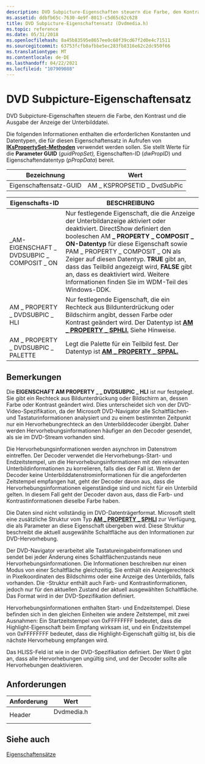 ```yaml
---
description: DVD Subpicture-Eigenschaften steuern die Farbe, den Kontrast und die Ausgabe der Anzeige der Unterbilddatei.
ms.assetid: ddbfb65c-7630-4e9f-8013-c5d65c62c628
title: DVD Subpicture-Eigenschaftensatz (Dvdmedia.h)
ms.topic: reference
ms.date: 05/31/2018
ms.openlocfilehash: 8a45b83595e8657ee0c60f39cd67f2d0e4c71511
ms.sourcegitcommit: 63753fcfb0afbbe5ec283fb8316e62c2dc950f66
ms.translationtype: MT
ms.contentlocale: de-DE
ms.lasthandoff: 04/22/2021
ms.locfileid: "107909088"
---
```

# <a name="dvd-subpicture-property-set"></a>DVD Subpicture-Eigenschaftensatz

DVD Subpicture-Eigenschaften steuern die Farbe, den Kontrast und die Ausgabe der Anzeige der Unterbilddatei.

Die folgenden Informationen enthalten die erforderlichen Konstanten und Datentypen, die für diesen Eigenschaftensatz in Aufrufen von [**IKsPropertySet-Methoden**](ikspropertyset.md) verwendet werden sollen. Sie stellt Werte für die **Parameter GUID** (*guidPropSet),* Eigenschaften-ID (*dwPropID*) und Eigenschaftendatentyp (*pPropData*) bereit.



| Bezeichnung | Wert |
|-------------------|----------------------------|
| Eigenschaftensatz-GUID | AM \_ KSPROPSETID \_ DvdSubPic |



 



| Eigenschafts-ID                           | BESCHREIBUNG                                                                                                                                                                                                                                                                                                                                                              |
|---------------------------------------|--------------------------------------------------------------------------------------------------------------------------------------------------------------------------------------------------------------------------------------------------------------------------------------------------------------------------------------------------------------------------|
| \_AM-EIGENSCHAFT \_ DVDSUBPIC \_ COMPOSIT \_ ON | Nur festlegende Eigenschaft, die die Anzeige der Unterbildanzeige aktiviert oder deaktiviert. DirectShow definiert den booleschen AM **\_ PROPERTY \_ COMPOSIT \_ ON-Datentyp** für diese Eigenschaft sowie PAM \_ PROPERTY \_ COMPOSIT \_ ON als Zeiger auf diesen Datentyp. **TRUE** gibt an, dass das Teilbild angezeigt wird, **FALSE** gibt an, dass es deaktiviert wird. Weitere Informationen finden Sie im WDM-Teil des Windows-DDK. |
| AM \_ PROPERTY \_ DVDSUBPIC \_ HLI          | Nur festlegende Eigenschaft, die ein Rechteck aus Bildunterdrückung oder Bildschirm angibt, dessen Farbe oder Kontrast geändert wird. Der Datentyp ist [**AM \_ PROPERTY \_ SPHLI.**](/previous-versions/windows/desktop/api/Dvdmedia/ns-dvdmedia-am_property_sphli) Siehe Hinweise.                                                                                                                                                                                |
| AM \_ PROPERTY \_ DVDSUBPIC \_ PALETTE      | Legt die Palette für ein Teilbild fest. Der Datentyp ist [**AM \_ PROPERTY \_ SPPAL.**](/previous-versions/windows/desktop/api/Dvdmedia/ns-dvdmedia-am_property_sppal)                                                                                                                                                                                                                                                                        |



 

## <a name="remarks"></a>Bemerkungen

Die **EIGENSCHAFT AM PROPERTY \_ \_ DVDSUBPIC \_ HLI** ist nur festgelegt. Sie gibt ein Rechteck aus Bildunterdrückung oder Bildschirm an, dessen Farbe oder Kontrast geändert wird. Dies unterscheidet sich von der DVD-Video-Spezifikation, da der Microsoft DVD-Navigator alle Schaltflächen- und Tastaturinformationen analysiert und zu einem bestimmten Zeitpunkt nur ein Hervorhebungrechteck an den Unterbilddecoder übergibt. Daher werden Hervorhebungsinformationen häufiger an den Decoder gesendet, als sie im DVD-Stream vorhanden sind.

Die Hervorhebungsinformationen werden asynchron im Datenstrom eintreffen. Der Decoder verwendet die Hervorhebungs-Start- und Endzeitstempel, um die Hervorhebungsinformationen mit den relevanten Unterbildinformationen zu korrelieren, falls dies der Fall ist. Wenn der Decoder keine Unterbilddatenstrominformationen für die angeforderten Zeitstempel empfangen hat, geht der Decoder davon aus, dass die Hervorhebungsinformationen eigenständige sind und nicht für ein Unterbild gelten. In diesem Fall geht der Decoder davon aus, dass die Farb- und Kontrastinformationen dieselbe Farbe haben.

Die Daten sind nicht vollständig im DVD-Datenträgerformat. Microsoft stellt eine zusätzliche Struktur vom Typ [**AM \_ PROPERTY \_ SPHLI**](/previous-versions/windows/desktop/api/Dvdmedia/ns-dvdmedia-am_property_sphli) zur Verfügung, die als Parameter an diese Eigenschaft übergeben wird. Diese Struktur beschreibt die aktuell ausgewählte Schaltfläche aus den Informationen zur DVD-Hervorhebung.

Der DVD-Navigator verarbeitet alle Tastatureingabeinformationen und sendet bei jeder Änderung eines Schaltflächenzustands neue Hervorhebungsinformationen. Die Informationen beschreiben nur einen Modus von einer Schaltfläche gleichzeitig. Sie enthält ein Anzeigerechteck in Pixelkoordinaten des Bildschirms oder eine Anzeige des Unterbilds, falls vorhanden. Die -Struktur enthält auch Farb- und Kontrastinformationen, jedoch nur für den aktuellen Zustand der aktuell ausgewählten Schaltfläche. Das Format wird in der DVD-Spezifikation definiert.

Hervorhebungsinformationen enthalten Start- und Endzeitstempel. Diese befinden sich in den gleichen Einheiten wie andere Zeitstempel, mit zwei Ausnahmen: Ein Startzeitstempel von 0xFFFFFFFF bedeutet, dass die Highlight-Eigenschaft beim Empfang wirksam ist, und ein Endzeitstempel von 0xFFFFFFFF bedeutet, dass die Highlight-Eigenschaft gültig ist, bis die nächste Hervorhebung empfangen wird.

Das HLISS-Feld ist wie in der DVD-Spezifikation definiert. Der Wert 0 gibt an, dass alle Hervorhebungen ungültig sind, und der Decoder sollte alle Hervorhebungen deaktivieren.

## <a name="requirements"></a>Anforderungen



| Anforderung | Wert |
|-------------------|---------------------------------------------------------------------------------------|
| Header<br/> | <dl> <dt>Dvdmedia.h</dt> </dl> |



## <a name="see-also"></a>Siehe auch

<dl> <dt>

[Eigenschaftensätze](property-sets.md)
</dt> </dl>

 

 




